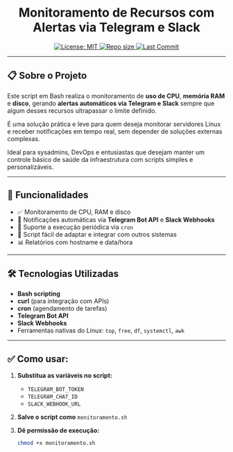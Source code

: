 <h1 align="center">Monitoramento de Recursos com Alertas via Telegram e Slack</h1>

<p align="center">
  <a href="https://opensource.org/licenses/MIT">
    <img src="https://img.shields.io/badge/License-MIT-green" alt="License: MIT">
  </a>
  <a href="https://github.com/gabrieloliveira75xx/devops-scripts">
    <img src="https://img.shields.io/github/repo-size/gabrieloliveira75xx/devops-scripts?style=flat-square" alt="Repo size">
  </a>
  <a href="https://github.com/gabrieloliveira75xx/devops-scripts/commits/main">
    <img src="https://img.shields.io/github/last-commit/gabrieloliveira75xx/devops-scripts?style=flat-square" alt="Last Commit">
  </a>
</p>

---

## 📋 Sobre o Projeto

Este script em Bash realiza o monitoramento de **uso de CPU**, **memória RAM** e **disco**, gerando **alertas automáticos via Telegram e Slack** sempre que algum desses recursos ultrapassar o limite definido.

É uma solução prática e leve para quem deseja monitorar servidores Linux e receber notificações em tempo real, sem depender de soluções externas complexas.

Ideal para sysadmins, DevOps e entusiastas que desejam manter um controle básico de saúde da infraestrutura com scripts simples e personalizáveis.

---

## 🚀 Funcionalidades

- ✅ Monitoramento de CPU, RAM e disco
- 📩 Notificações automáticas via **Telegram Bot API** e **Slack Webhooks**
- 🔁 Suporte a execução periódica via `cron`
- 🔧 Script fácil de adaptar e integrar com outros sistemas
- 📊 Relatórios com hostname e data/hora

---

## 🛠️ Tecnologias Utilizadas

- **Bash scripting**
- **curl** (para integração com APIs)
- **cron** (agendamento de tarefas)
- **Telegram Bot API**
- **Slack Webhooks**
- Ferramentas nativas do Linux: `top`, `free`, `df`, `systemctl`, `awk`

---

## ✅ Como usar:

1. **Substitua as variáveis no script:**
   - `TELEGRAM_BOT_TOKEN`
   - `TELEGRAM_CHAT_ID`
   - `SLACK_WEBHOOK_URL`

2. **Salve o script como** `monitoramento.sh`

3. **Dê permissão de execução:**
   ```bash
   chmod +x monitoramento.sh

